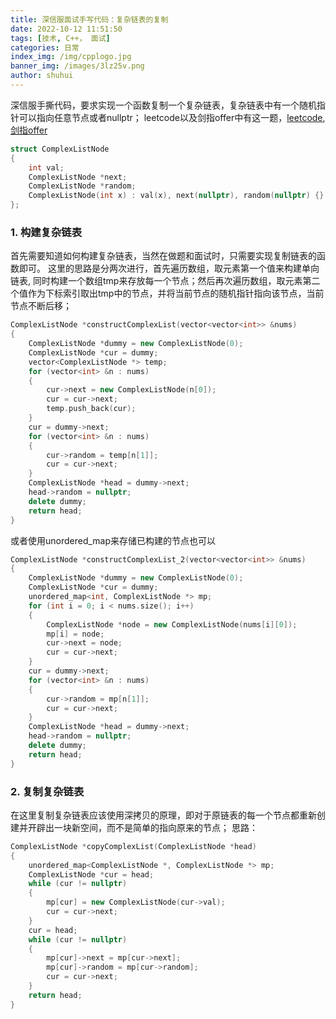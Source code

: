 ```yaml
---
title: 深信服面试手写代码：复杂链表的复制
date: 2022-10-12 11:51:50
tags: [技术, C++， 面试]
categories: 日常
index_img: /img/cpplogo.jpg
banner_img: /images/3lz25v.png
author: shuhui
---
```

深信服手撕代码，要求实现一个函数复制一个复杂链表，复杂链表中有一个随机指针可以指向任意节点或者nullptr；
leetcode以及剑指offer中有这一题，[leetcode](https://leetcode.cn/problems/copy-list-with-random-pointer/), [剑指offer](https://leetcode.cn/problems/fu-za-lian-biao-de-fu-zhi-lcof/)
```cpp
struct ComplexListNode
{
    int val;
    ComplexListNode *next;
    ComplexListNode *random;
    ComplexListNode(int x) : val(x), next(nullptr), random(nullptr) {}
};
```

### 1. 构建复杂链表
首先需要知道如何构建复杂链表，当然在做题和面试时，只需要实现复制链表的函数即可。
这里的思路是分两次进行，首先遍历数组，取元素第一个值来构建单向链表, 同时构建一个数组tmp来存放每一个节点；然后再次遍历数组，取元素第二个值作为下标索引取出tmp中的节点，并将当前节点的随机指针指向该节点，当前节点不断后移；
```cpp
ComplexListNode *constructComplexList(vector<vector<int>> &nums)
{
    ComplexListNode *dummy = new ComplexListNode(0);
    ComplexListNode *cur = dummy;
    vector<ComplexListNode *> temp;
    for (vector<int> &n : nums)
    {
        cur->next = new ComplexListNode(n[0]);
        cur = cur->next;
        temp.push_back(cur);
    }
    cur = dummy->next;
    for (vector<int> &n : nums)
    {
        cur->random = temp[n[1]];
        cur = cur->next;
    }
    ComplexListNode *head = dummy->next;
    head->random = nullptr;
    delete dummy;
    return head;
}
```
或者使用unordered_map来存储已构建的节点也可以
```cpp
ComplexListNode *constructComplexList_2(vector<vector<int>> &nums)
{
    ComplexListNode *dummy = new ComplexListNode(0);
    ComplexListNode *cur = dummy;
    unordered_map<int, ComplexListNode *> mp;
    for (int i = 0; i < nums.size(); i++)
    {
        ComplexListNode *node = new ComplexListNode(nums[i][0]);
        mp[i] = node;
        cur->next = node;
        cur = cur->next;
    }
    cur = dummy->next;
    for (vector<int> &n : nums)
    {
        cur->random = mp[n[1]];
        cur = cur->next;
    }
    ComplexListNode *head = dummy->next;
    head->random = nullptr;
    delete dummy;
    return head;
}
```

### 2. 复制复杂链表
在这里复制复杂链表应该使用深拷贝的原理，即对于原链表的每一个节点都重新创建并开辟出一块新空间，而不是简单的指向原来的节点；
思路：
    
```cpp
ComplexListNode *copyComplexList(ComplexListNode *head)
{
    unordered_map<ComplexListNode *, ComplexListNode *> mp;
    ComplexListNode *cur = head;
    while (cur != nullptr)
    {
        mp[cur] = new ComplexListNode(cur->val);
        cur = cur->next;
    }
    cur = head;
    while (cur != nullptr)
    {
        mp[cur]->next = mp[cur->next];
        mp[cur]->random = mp[cur->random];
        cur = cur->next;
    }
    return head;
}
```